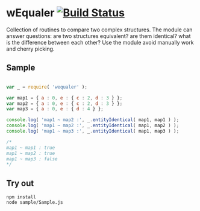 
# wEqualer [![Build Status](https://travis-ci.org/Wandalen/wEqualer.svg?branch=master)](https://travis-ci.org/Wandalen/wEqualer)

Collection of routines to compare two complex structures. The module can answer questions: are two structures equivalent? are them identical? what is the difference between each other? Use the module avoid manually work and cherry picking.

## Sample
```js

var _ = require( 'wequaler' );

var map1 = { a : 0, e : { c : 2, d : 3 } };
var map2 = { a : 0, e : { c : 2, d : 3 } };
var map3 = { a : 0, e : { d : 4 } };

console.log( 'map1 ~ map2 :', _.entityIdentical( map1, map1 ) );
console.log( 'map1 ~ map2 :', _.entityIdentical( map1, map2 ) );
console.log( 'map1 ~ map3 :', _.entityIdentical( map1, map3 ) );

/*
map1 ~ map1 : true
map1 ~ map2 : true
map1 ~ map3 : false
*/

```

## Try out
```
npm install
node sample/Sample.js
```




